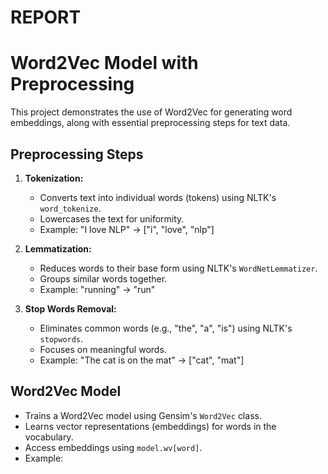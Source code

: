 # REPORT
# Word2Vec Model with Preprocessing

This project demonstrates the use of Word2Vec for generating word embeddings, along with essential preprocessing steps for text data.

## Preprocessing Steps

1. **Tokenization:**
   - Converts text into individual words (tokens) using NLTK's `word_tokenize`.
   - Lowercases the text for uniformity.
   - Example: "I love NLP" -> ["i", "love", "nlp"]

2. **Lemmatization:**
   - Reduces words to their base form using NLTK's `WordNetLemmatizer`.
   - Groups similar words together.
   - Example: "running" -> "run"

3. **Stop Words Removal:**
   - Eliminates common words (e.g., "the", "a", "is") using NLTK's `stopwords`.
   - Focuses on meaningful words.
   - Example: "The cat is on the mat" -> ["cat", "mat"]

## Word2Vec Model

- Trains a Word2Vec model using Gensim's `Word2Vec` class.
- Learns vector representations (embeddings) for words in the vocabulary.
- Access embeddings using `model.wv[word]`.
- Example:
